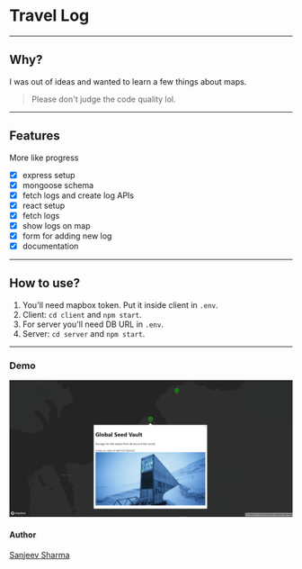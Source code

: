 # Travel Log

----
## Why?
I was out of ideas and wanted to learn a few things about maps.

> Please don't judge the code quality lol.

---
## Features
More like progress

- [x] express setup
- [x] mongoose schema
- [x] fetch logs and create log APIs
- [x] react setup
- [x] fetch logs
- [x] show logs on map
- [x] form for adding new log
- [x] documentation 

----
## How to use?
1. You'll need mapbox token. Put it inside client in `.env`.
2. Client: `cd client` and `npm start`.
3. For server you'll need DB URL in `.env`.
4. Server: `cd server` and `npm start`.

----
### Demo
![Demo Image](./demo.png)

#### Author
[Sanjeev Sharma](https://thesanjeevsharma.now.sh)